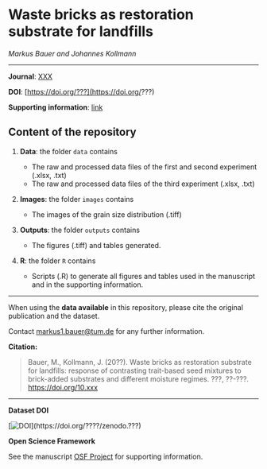 # Waste bricks as restoration substrate for landfills

_Markus Bauer and Johannes Kollmann_  
    
***

**Journal**: [XXX](https://www.???.??)

**DOI**: [https://doi.org/???](https://doi.org/???)

**Supporting information**: [link](https://www.???.org/supplementarydata.pdf)

## Content of the repository

1. __Data__: the folder `data` contains  
    * The raw and processed data files of the first and second experiment (.xlsx, .txt) 
    * The raw and processed data files of the third experiment (.xlsx, .txt) 

2. __Images__: the folder `images` contains 
    * The images of the grain size distribution (.tiff)
    
3. __Outputs__: the folder `outputs` contains  
    * The figures (.tiff) and tables generated.
    
4. __R__: the folder `R` contains  
    * Scripts (.R) to generate all figures and tables used in the manuscript and in the supporting information.
    
***

When using the __data available__ in this repository, please cite the original publication and the dataset.  

Contact markus1.bauer@tum.de for any further information.  

**Citation:**

> Bauer, M., Kollmann, J. (20??). Waste bricks as restoration substrate for landfills: response of contrasting trait-based seed mixtures to brick-added substrates and different moisture regimes. ???, ??-???. https://doi.org/10.xxx

***

__Dataset DOI__

[![DOI](https://zenodo.org/???)](https://doi.org/????/zenodo.???)

__Open Science Framework__

See the manuscript [OSF Project](https://osf.io/????) for supporting information.
